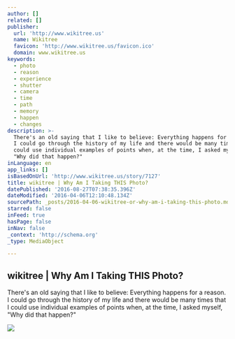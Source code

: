 ```yaml
---
author: []
related: []
publisher:
  url: 'http://www.wikitree.us'
  name: Wikitree
  favicon: 'http://www.wikitree.us/favicon.ico'
  domain: www.wikitree.us
keywords:
  - photo
  - reason
  - experience
  - shutter
  - camera
  - time
  - path
  - memory
  - happen
  - changes
description: >-
  There's an old saying that I like to believe: Everything happens for a reason.
  I could go through the history of my life and there would be many times that I
  could use individual examples of points when, at the time, I asked myself,
  "Why did that happen?"
inLanguage: en
app_links: []
isBasedOnUrl: 'http://www.wikitree.us/story/7127'
title: wikitree | Why Am I Taking THIS Photo?
datePublished: '2016-08-27T07:38:35.396Z'
dateModified: '2016-04-06T12:10:48.134Z'
sourcePath: _posts/2016-04-06-wikitree-or-why-am-i-taking-this-photo.md
starred: false
inFeed: true
hasPage: false
inNav: false
_context: 'http://schema.org'
_type: MediaObject

---
```

<article style=""><h1>wikitree | Why Am I Taking THIS Photo?</h1><p>There's an old saying that I like to believe: Everything happens for a reason. I could go through the history of my life and there would be many times that I could use individual examples of points when, at the time, I asked myself, "Why did that happen?"</p><img src="http://www.wikitree.us/_data/up/2015/04/03/kWKUFG.jpg" /></article>